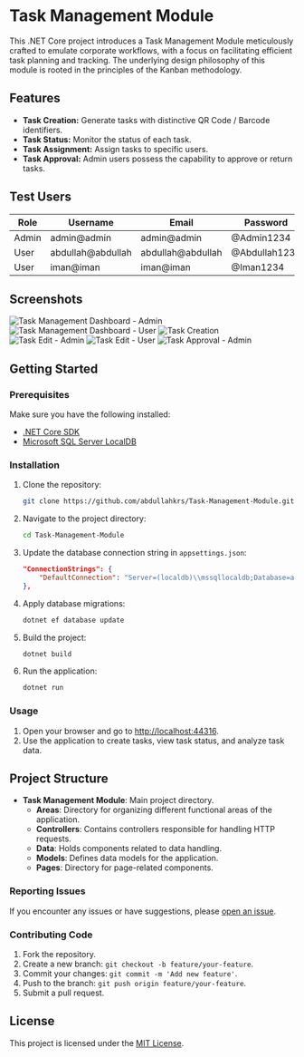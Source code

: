 # Task Management Module

This .NET Core project introduces a Task Management Module meticulously crafted to emulate corporate workflows, with a focus on facilitating efficient task planning and tracking. The underlying design philosophy of this module is rooted in the principles of the Kanban methodology.

## Features

- **Task Creation:** Generate tasks with distinctive QR Code / Barcode identifiers.
- **Task Status:** Monitor the status of each task.
- **Task Assignment:** Assign tasks to specific users.
- **Task Approval:** Admin users possess the capability to approve or return tasks.

## Test Users

| Role   | Username          | Email                | Password      |
|--------|-------------------|----------------------|---------------|
| Admin  | admin@admin       | admin@admin          | @Admin1234    |
| User   | abdullah@abdullah | abdullah@abdullah    | @Abdullah1234 |
| User   | iman@iman         | iman@iman            | @Iman1234     |

## Screenshots

![Task Management Dashboard - Admin](/screenshots/mainpage_admin.PNG)
![Task Management Dashboard - User](/screenshots/mainpage_user.PNG)
![Task Creation](/screenshots/addnewtask.PNG)
![Task Edit - Admin](/screenshots/edittask_admin.PNG)
![Task Edit - User](/screenshots/edittask_user.PNG)
![Task Approval - Admin](/screenshots/approvetask_admin.PNG)


## Getting Started

### Prerequisites

Make sure you have the following installed:

- [.NET Core SDK](https://dotnet.microsoft.com/download)
- [Microsoft SQL Server LocalDB](https://docs.microsoft.com/en-us/sql/database-engine/configure-windows/sql-server-express-localdb?view=sql-server-ver15)

### Installation

1. Clone the repository:

    ```bash
    git clone https://github.com/abdullahkrs/Task-Management-Module.git
    ```

2. Navigate to the project directory:

    ```bash
    cd Task-Management-Module
    ```

3. Update the database connection string in `appsettings.json`:

    ```json
    "ConnectionStrings": {
        "DefaultConnection": "Server=(localdb)\\mssqllocaldb;Database=aspnet-Task_Management_Module-53bc9b9d-9d6a-45d4-8429-2a2761773502;Trusted_Connection=True;MultipleActiveResultSets=true"
    },
    ```

4. Apply database migrations:

    ```bash
    dotnet ef database update
    ```

5. Build the project:

    ```bash
    dotnet build
    ```

6. Run the application:

    ```bash
    dotnet run
    ```

    
### Usage

1. Open your browser and go to [http://localhost:44316](http://localhost:44316).
2. Use the application to create tasks, view task status, and analyze task data.

## Project Structure

- **Task Management Module**: Main project directory.
  - **Areas**: Directory for organizing different functional areas of the application.
  - **Controllers**: Contains controllers responsible for handling HTTP requests.
  - **Data**: Holds components related to data handling.
  - **Models**: Defines data models for the application.
  - **Pages**: Directory for page-related components.


### Reporting Issues

If you encounter any issues or have suggestions, please [open an issue](https://github.com/abdullahkrs/Task-Management-Module/issues).

### Contributing Code

1. Fork the repository.
2. Create a new branch: `git checkout -b feature/your-feature`.
3. Commit your changes: `git commit -m 'Add new feature'`.
4. Push to the branch: `git push origin feature/your-feature`.
5. Submit a pull request.

## License

This project is licensed under the [MIT License](https://github.com/abdullahkrs/Task-Management-Module/blob/main/LICENSE).
